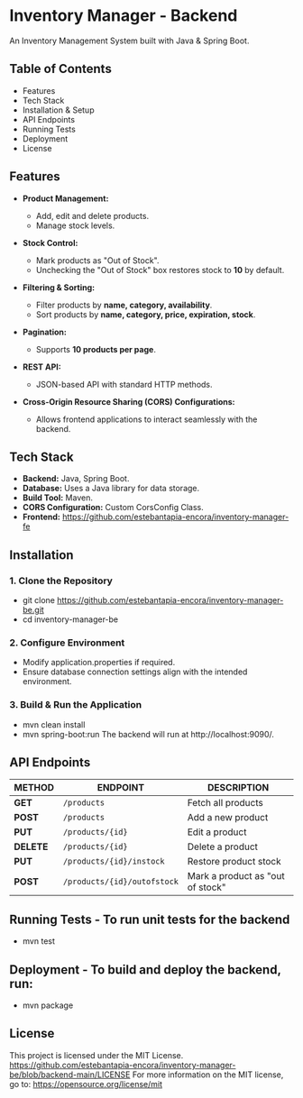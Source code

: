 # Inventory Manager - Backend

An Inventory Management System built with Java & Spring Boot.
## Table of Contents
- Features
- Tech Stack
- Installation & Setup
- API Endpoints
- Running Tests
- Deployment
- License


## Features
- **Product Management:**
  - Add, edit and delete products.
  - Manage stock levels.
  
- **Stock Control:**
  - Mark products as "Out of Stock".
  - Unchecking the "Out of Stock" box restores stock to **10** by default.
    
- **Filtering & Sorting:**
  - Filter products by **name, category, availability**.
  - Sort products by **name, category, price, expiration, stock**.
    
- **Pagination:**
  - Supports **10 products per page**.
    
- **REST API:**
  - JSON-based API with standard HTTP methods.
    
- **Cross-Origin Resource Sharing (CORS) Configurations:**
  - Allows frontend applications to interact seamlessly with the backend.

## Tech Stack
- **Backend:** Java, Spring Boot.
- **Database:** Uses a Java library for data storage.
- **Build Tool:** Maven.
- **CORS Configuration:** Custom CorsConfig Class.
- **Frontend:** https://github.com/estebantapia-encora/inventory-manager-fe

## Installation
### **1. Clone the Repository**
- git clone https://github.com/estebantapia-encora/inventory-manager-be.git
- cd inventory-manager-be

### **2. Configure Environment**
- Modify application.properties if required.
- Ensure database connection settings align with the intended environment.

### **3. Build & Run the Application**
- mvn clean install
- mvn spring-boot:run
The backend will run at http://localhost:9090/.

## API Endpoints
| METHOD  | ENDPOINT                     | DESCRIPTION                      |
|---------|------------------------------|----------------------------------|
| **GET**  | `/products`                   | Fetch all products               |
| **POST** | `/products`                   | Add a new product                |
| **PUT**  | `/products/{id}`               | Edit a product                   |
| **DELETE** | `/products/{id}`             | Delete a product                 |
| **PUT**  | `/products/{id}/instock`       | Restore product stock            |
| **POST** | `/products/{id}/outofstock`    | Mark a product as "out of stock" |


## Running Tests - To run unit tests for the backend
 - mvn test

## Deployment - To build and deploy the backend, run:
 - mvn package

 ## License
This project is licensed under the MIT License.
https://github.com/estebantapia-encora/inventory-manager-be/blob/backend-main/LICENSE
For more information on the MIT license, go to: https://opensource.org/license/mit
